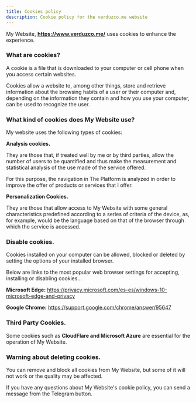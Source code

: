 ```yaml
---
title: Cookies policy
description: Cookie policy for the verduzco.me website
---
```


My Website, **https://www.verduzco.me/** uses cookies to enhance the experience. 

### What are cookies? 

A cookie is a file that is downloaded to your computer or cell phone when you access certain websites.  

Cookies allow a website to, among other things, store and retrieve information about the browsing habits of a user or their computer and, depending on the information they contain and how you use your computer, can be used to recognize the user. 

### What kind of cookies does My Website use?

My website uses the following types of cookies: 

**Analysis cookies.** 

They are those that, if treated well by me or by third parties, allow the number of users to be quantified and thus make the measurement and statistical analysis of the use made of the service offered.  

For this purpose, the navigation in The Platform is analyzed in order to improve the offer of products or services that I offer.  

**Personalization Cookies.**  

They are those that allow access to My Website with some general characteristics predefined according to a series of criteria of the device, as, for example, would be the language based on that of the browser through which the service is accessed.

### Disable cookies.  

Cookies installed on your computer can be allowed, blocked or deleted by setting the options of your installed browser.  

Below are links to the most popular web browser settings for accepting, installing or disabling cookies...  

**Microsoft Edge:** https://privacy.microsoft.com/es-es/windows-10-microsoft-edge-and-privacy  

**Google Chrome:** https://support.google.com/chrome/answer/95647  

### Third Party Cookies.

Some cookies such as **CloudFlare and Microsoft Azure** are essential for the operation of My Website.

### Warning about deleting cookies.  

You can remove and block all cookies from My Website, but some of it will not work or the quality may be affected.  

If you have any questions about My Website's cookie policy, you can send a message from the Telegram button. 
